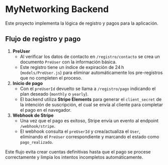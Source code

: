 # MyNetworking Backend

Este proyecto implementa la lógica de registro y pagos para la aplicación.

## Flujo de registro y pago

1. **PreUser**
   - Al verificar los datos de contacto en `/registro/contacto` se crea un documento `PreUser` con la información básica.
   - Este registro tiene un índice de expiración de 24 h (`models/PreUser.js`) para eliminar automáticamente los pre-registros que no completen el proceso.
2. **Inicio de pago**
   - Con el `preUserId` devuelto se llama a `/registro/pago` indicando el plan deseado (`monthly` o `yearly`).
   - El backend utiliza **Stripe Elements** para generar el `client_secret` de la intención de suscripción, el cual se envía al cliente para completar el pago en el navegador.
3. **Webhook de Stripe**
   - Una vez que el pago es exitoso, Stripe envía un evento al endpoint `/webhook/stripe`.
   - El webhook consulta el `preUserId` y crea/actualiza el `User`, eliminando el `PreUser` correspondiente y marcando el estado como `pago_realizado`.

Este flujo evita crear cuentas definitivas hasta que el pago se procese correctamente y limpia los intentos incompletos automáticamente.
